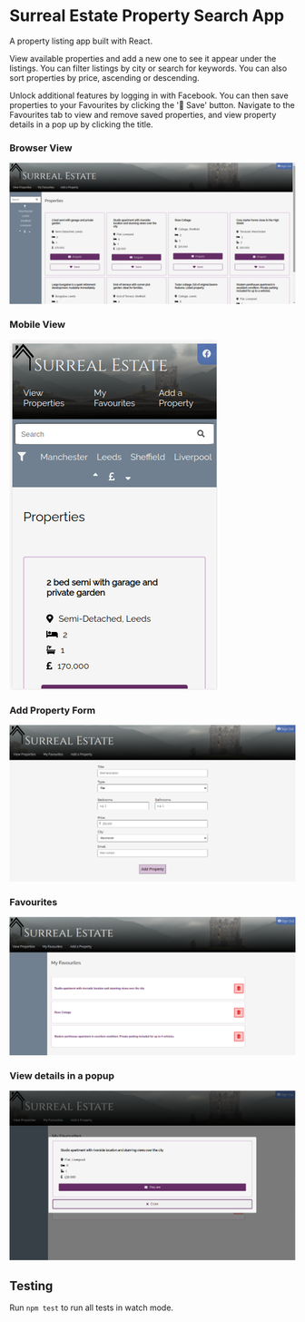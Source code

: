 # Surreal Estate Property Search App 

A property listing app built with React.

View available properties and add a new one to see it appear under the listings. You can filter listings by city or search for keywords. You can also sort properties by price, ascending or descending.

Unlock additional features by logging in with Facebook. You can then save properties to your Favourites by clicking the ':purple_heart: Save' button. Navigate to the Favourites tab to view and remove saved properties, and view property details in a pop up by clicking the title.

### Browser View
![browser view](/browser-screenshot.png)

### Mobile View
![mobile view](/mobile-screenshot.png)

### Add Property Form
![add proverty form view](/add-property-screenshot.png)

### Favourites
![favourites view](/favourites-screenshot.png)

### View details in a popup
![favourites popup](/favourites-popup-screenshot.png)

## Testing
Run `npm test` to run all tests in watch mode.